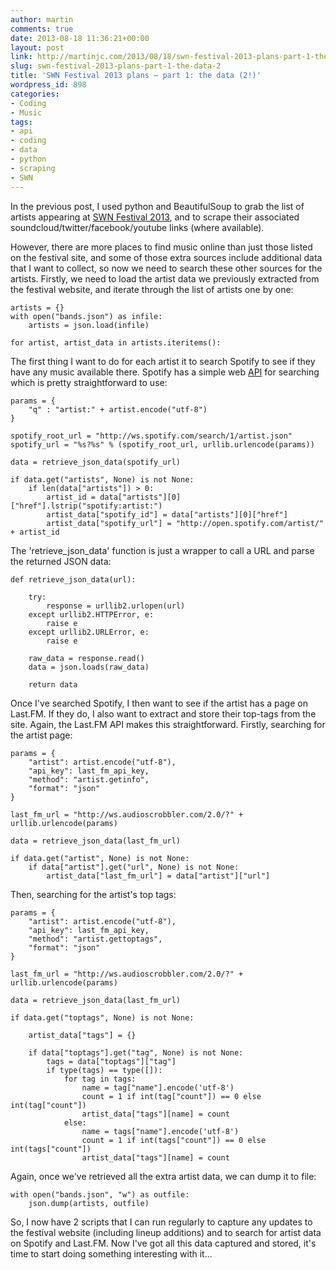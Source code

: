 ```yaml
---
author: martin
comments: true
date: 2013-08-18 11:36:21+00:00
layout: post
link: http://martinjc.com/2013/08/18/swn-festival-2013-plans-part-1-the-data-2/
slug: swn-festival-2013-plans-part-1-the-data-2
title: 'SWN Festival 2013 plans – part 1: the data (2!)'
wordpress_id: 898
categories:
- Coding
- Music
tags:
- api
- coding
- data
- python
- scraping
- SWN
---
```


In the previous post, I used python and BeautifulSoup to grab the list of artists appearing at [SWN Festival 2013](http://www.swnfest.com), and to scrape their associated soundcloud/twitter/facebook/youtube links (where available).

However, there are more places to find music online than just those listed on the festival site, and some of those extra sources include additional data that I want to collect, so now we need to search these other sources for the artists. Firstly, we need to load the artist data we previously extracted from the festival website, and iterate through the list of artists one by one:

    
    artists = {}
    with open("bands.json") as infile:
        artists = json.load(infile)
    
    for artist, artist_data in artists.iteritems():


The first thing I want to do for each artist it to search Spotify to see if they have any music available there. Spotify has a simple web [API](https://developer.spotify.com/technologies/web-api/) for searching which is pretty straightforward to use:

    
    params = {
        "q" : "artist:" + artist.encode("utf-8")
    }
    
    spotify_root_url = "http://ws.spotify.com/search/1/artist.json"
    spotify_url = "%s?%s" % (spotify_root_url, urllib.urlencode(params))
    
    data = retrieve_json_data(spotify_url)
    
    if data.get("artists", None) is not None:
        if len(data["artists"]) > 0:
            artist_id = data["artists"][0]["href"].lstrip("spotify:artist:")
            artist_data["spotify_id"] = data["artists"][0]["href"]
            artist_data["spotify_url"] = "http://open.spotify.com/artist/" + artist_id


The 'retrieve_json_data' function is just a wrapper to call a URL and parse the returned JSON data:

    
    def retrieve_json_data(url):
    
        try:
            response = urllib2.urlopen(url)
        except urllib2.HTTPError, e:
            raise e
        except urllib2.URLError, e:
            raise e
    
        raw_data = response.read()
        data = json.loads(raw_data)
    
        return data


Once I've searched Spotify, I then want to see if the artist has a page on Last.FM. If they do, I also want to extract and store their top-tags from the site. Again, the Last.FM API makes this straightforward. Firstly, searching for the artist page:

    
    params = {
        "artist": artist.encode("utf-8"),
        "api_key": last_fm_api_key,
        "method": "artist.getinfo",
        "format": "json"
    }
    
    last_fm_url = "http://ws.audioscrobbler.com/2.0/?" + urllib.urlencode(params)
    
    data = retrieve_json_data(last_fm_url)
    
    if data.get("artist", None) is not None:
        if data["artist"].get("url", None) is not None:
            artist_data["last_fm_url"] = data["artist"]["url"]


Then, searching for the artist's top tags:

    
    params = {
        "artist": artist.encode("utf-8"),
        "api_key": last_fm_api_key,
        "method": "artist.gettoptags",
        "format": "json"
    }
    
    last_fm_url = "http://ws.audioscrobbler.com/2.0/?" + urllib.urlencode(params)
    
    data = retrieve_json_data(last_fm_url)
    
    if data.get("toptags", None) is not None:
    
        artist_data["tags"] = {}
    
        if data["toptags"].get("tag", None) is not None:
            tags = data["toptags"]["tag"]
            if type(tags) == type([]):
                for tag in tags:
                    name = tag["name"].encode('utf-8')
                    count = 1 if int(tag["count"]) == 0 else int(tag["count"])
                    artist_data["tags"][name] = count
                else:
                    name = tags["name"].encode('utf-8')
                    count = 1 if int(tags["count"]) == 0 else int(tags["count"])
                    artist_data["tags"][name] = count


Again, once we've retrieved all the extra artist data, we can dump it to file:

    
    with open("bands.json", "w") as outfile:
        json.dump(artists, outfile)


So, I now have 2 scripts that I can run regularly to capture any updates to the festival website (including lineup additions) and to search for artist data on Spotify and Last.FM. Now I've got all this data captured and stored, it's time to start doing something interesting with it...
